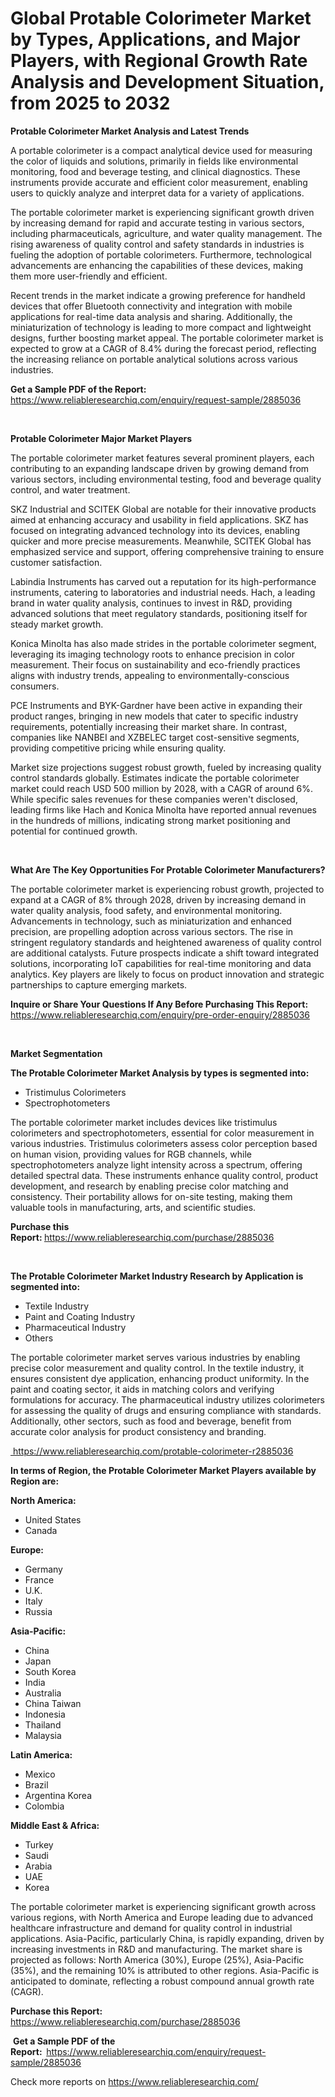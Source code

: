 <p><h1>Global Protable Colorimeter Market by Types, Applications, and Major Players, with Regional Growth Rate Analysis and Development Situation, from 2025 to 2032</h1></p><p><strong>Protable Colorimeter Market Analysis and Latest Trends</strong></p>
<p><p>A portable colorimeter is a compact analytical device used for measuring the color of liquids and solutions, primarily in fields like environmental monitoring, food and beverage testing, and clinical diagnostics. These instruments provide accurate and efficient color measurement, enabling users to quickly analyze and interpret data for a variety of applications.</p><p>The portable colorimeter market is experiencing significant growth driven by increasing demand for rapid and accurate testing in various sectors, including pharmaceuticals, agriculture, and water quality management. The rising awareness of quality control and safety standards in industries is fueling the adoption of portable colorimeters. Furthermore, technological advancements are enhancing the capabilities of these devices, making them more user-friendly and efficient.</p><p>Recent trends in the market indicate a growing preference for handheld devices that offer Bluetooth connectivity and integration with mobile applications for real-time data analysis and sharing. Additionally, the miniaturization of technology is leading to more compact and lightweight designs, further boosting market appeal. The portable colorimeter market is expected to grow at a CAGR of 8.4% during the forecast period, reflecting the increasing reliance on portable analytical solutions across various industries.</p></p>
<p><strong>Get a Sample PDF of the Report:&nbsp;</strong> <a href="https://www.reliableresearchiq.com/enquiry/request-sample/2885036?utm_campaign=3048&utm_medium=2&utm_source=Github&utm_content=ia&utm_term=13032025&utm_id=protable-colorimeter">https://www.reliableresearchiq.com/enquiry/request-sample/2885036</a></p>
<p>&nbsp;</p>
<p><strong>Protable Colorimeter Major Market Players</strong></p>
<p><p>The portable colorimeter market features several prominent players, each contributing to an expanding landscape driven by growing demand from various sectors, including environmental testing, food and beverage quality control, and water treatment.</p><p>SKZ Industrial and SCITEK Global are notable for their innovative products aimed at enhancing accuracy and usability in field applications. SKZ has focused on integrating advanced technology into its devices, enabling quicker and more precise measurements. Meanwhile, SCITEK Global has emphasized service and support, offering comprehensive training to ensure customer satisfaction.</p><p>Labindia Instruments has carved out a reputation for its high-performance instruments, catering to laboratories and industrial needs. Hach, a leading brand in water quality analysis, continues to invest in R&D, providing advanced solutions that meet regulatory standards, positioning itself for steady market growth. </p><p>Konica Minolta has also made strides in the portable colorimeter segment, leveraging its imaging technology roots to enhance precision in color measurement. Their focus on sustainability and eco-friendly practices aligns with industry trends, appealing to environmentally-conscious consumers.</p><p>PCE Instruments and BYK-Gardner have been active in expanding their product ranges, bringing in new models that cater to specific industry requirements, potentially increasing their market share. In contrast, companies like NANBEI and XZBELEC target cost-sensitive segments, providing competitive pricing while ensuring quality.</p><p>Market size projections suggest robust growth, fueled by increasing quality control standards globally. Estimates indicate the portable colorimeter market could reach USD 500 million by 2028, with a CAGR of around 6%. While specific sales revenues for these companies weren't disclosed, leading firms like Hach and Konica Minolta have reported annual revenues in the hundreds of millions, indicating strong market positioning and potential for continued growth.</p></p>
<p>&nbsp;</p>
<p><strong>What Are The Key Opportunities For Protable Colorimeter Manufacturers?</strong></p>
<p><p>The portable colorimeter market is experiencing robust growth, projected to expand at a CAGR of 8% through 2028, driven by increasing demand in water quality analysis, food safety, and environmental monitoring. Advancements in technology, such as miniaturization and enhanced precision, are propelling adoption across various sectors. The rise in stringent regulatory standards and heightened awareness of quality control are additional catalysts. Future prospects indicate a shift toward integrated solutions, incorporating IoT capabilities for real-time monitoring and data analytics. Key players are likely to focus on product innovation and strategic partnerships to capture emerging markets.</p></p>
<p><strong>Inquire or Share Your Questions If Any Before Purchasing This Report:</strong> <a href="https://www.reliableresearchiq.com/enquiry/pre-order-enquiry/2885036?utm_campaign=3048&utm_medium=2&utm_source=Github&utm_content=ia&utm_term=13032025&utm_id=protable-colorimeter">https://www.reliableresearchiq.com/enquiry/pre-order-enquiry/2885036</a></p>
<p>&nbsp;</p>
<p><strong>Market Segmentation</strong></p>
<p><strong>The Protable Colorimeter Market Analysis by types is segmented into:</strong></p>
<p><ul><li>Tristimulus Colorimeters</li><li>Spectrophotometers</li></ul></p>
<p><p>The portable colorimeter market includes devices like tristimulus colorimeters and spectrophotometers, essential for color measurement in various industries. Tristimulus colorimeters assess color perception based on human vision, providing values for RGB channels, while spectrophotometers analyze light intensity across a spectrum, offering detailed spectral data. These instruments enhance quality control, product development, and research by enabling precise color matching and consistency. Their portability allows for on-site testing, making them valuable tools in manufacturing, arts, and scientific studies.</p></p>
<p><strong>Purchase this Report:&nbsp;</strong><a href="https://www.reliableresearchiq.com/purchase/2885036?utm_campaign=3048&utm_medium=2&utm_source=Github&utm_content=ia&utm_term=13032025&utm_id=protable-colorimeter">https://www.reliableresearchiq.com/purchase/2885036</a></p>
<p>&nbsp;</p>
<p><strong>The Protable Colorimeter Market Industry Research by Application is segmented into:</strong></p>
<p><ul><li>Textile Industry</li><li>Paint and Coating Industry</li><li>Pharmaceutical Industry</li><li>Others</li></ul></p>
<p><p>The portable colorimeter market serves various industries by enabling precise color measurement and quality control. In the textile industry, it ensures consistent dye application, enhancing product uniformity. In the paint and coating sector, it aids in matching colors and verifying formulations for accuracy. The pharmaceutical industry utilizes colorimeters for assessing the quality of drugs and ensuring compliance with standards. Additionally, other sectors, such as food and beverage, benefit from accurate color analysis for product consistency and branding.</p></p>
<p><a href="https://www.reliableresearchiq.com/protable-colorimeter-r2885036?utm_campaign=3048&utm_medium=2&utm_source=Github&utm_content=ia&utm_term=13032025&utm_id=protable-colorimeter">&nbsp;https://www.reliableresearchiq.com/protable-colorimeter-r2885036</a></p>
<p><strong>In terms of Region, the Protable Colorimeter Market Players available by Region are:</strong></p>
<p>
    <p> <strong> North America: </strong>
        <ul>
            <li>United States</li>
            <li>Canada</li>
        </ul>
        </p> 
    <p> <strong> Europe: </strong>
        <ul>
            <li>Germany</li>
            <li>France</li>
            <li>U.K.</li>
            <li>Italy</li>
            <li>Russia</li>
        </ul>
        </p> 
    <p> <strong> Asia-Pacific: </strong>
        <ul>
            <li>China</li>
            <li>Japan</li>
            <li>South Korea</li>
            <li>India</li>
            <li>Australia</li>
            <li>China Taiwan</li>
            <li>Indonesia</li>
            <li>Thailand</li>
            <li>Malaysia</li>
        </ul>
        </p> 
    <p> <strong> Latin America: </strong>
        <ul>
            <li>Mexico</li>
            <li>Brazil</li>
            <li>Argentina Korea</li>
            <li>Colombia</li>
        </ul>
        </p> 
    <p> <strong> Middle East & Africa: </strong>
        <ul>
            <li>Turkey</li>
            <li>Saudi</li>
            <li>Arabia</li>
            <li>UAE</li>
            <li>Korea</li>
        </ul>
    </p>
    </p>
<p><p>The portable colorimeter market is experiencing significant growth across various regions, with North America and Europe leading due to advanced healthcare infrastructure and demand for quality control in industrial applications. Asia-Pacific, particularly China, is rapidly expanding, driven by increasing investments in R&D and manufacturing. The market share is projected as follows: North America (30%), Europe (25%), Asia-Pacific (35%), and the remaining 10% is attributed to other regions. Asia-Pacific is anticipated to dominate, reflecting a robust compound annual growth rate (CAGR).</p></p>
<p><strong>Purchase this Report: </strong><a href="https://www.reliableresearchiq.com/purchase/2885036?utm_campaign=3048&utm_medium=2&utm_source=Github&utm_content=ia&utm_term=13032025&utm_id=protable-colorimeter">https://www.reliableresearchiq.com/purchase/2885036</a></p>
<p>&nbsp;<strong>Get a Sample PDF of the Report:&nbsp;&nbsp;</strong><a href="https://www.reliableresearchiq.com/enquiry/request-sample/2885036?utm_campaign=3048&utm_medium=2&utm_source=Github&utm_content=ia&utm_term=13032025&utm_id=protable-colorimeter">https://www.reliableresearchiq.com/enquiry/request-sample/2885036</a></p>
<p><strong></strong></p>
<p>Check more reports on <a href="https://www.reliableresearchiq.com/?utm_campaign=3048&utm_medium=2&utm_source=Github&utm_content=ia&utm_term=13032025&utm_id=protable-colorimeter">https://www.reliableresearchiq.com/</a></p>